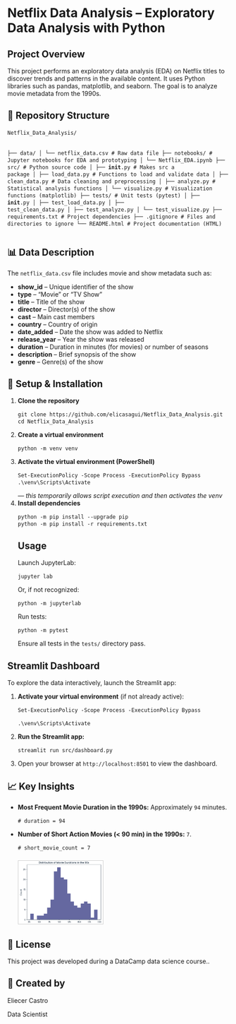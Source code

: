 <!DOCTYPE html>
<html lang="en">
<body>

  <h1>Netflix Data Analysis – Exploratory Data Analysis with Python</h1>

  <h2>Project Overview</h2>
  <p>
    This project performs an exploratory data analysis (EDA) on Netflix titles to discover trends and patterns in the available content. It uses Python libraries such as pandas, matplotlib, and seaborn. The goal is to analyze movie metadata from the 1990s.
  </p>

  <h2>📁 Repository Structure</h2>
  <pre><code>Netflix_Data_Analysis/

├── data/
│   └── netflix_data.csv        # Raw data file
├── notebooks/                  # Jupyter notebooks for EDA and prototyping
│   └── Netflix_EDA.ipynb
├── src/                        # Python source code
│   ├── __init__.py             # Makes src a package
│   ├── load_data.py            # Functions to load and validate data
│   ├── clean_data.py           # Data cleaning and preprocessing
│   ├── analyze.py              # Statistical analysis functions
│   └── visualize.py            # Visualization functions (matplotlib)
├── tests/                      # Unit tests (pytest)
│   ├── __init__.py
│   ├── test_load_data.py
│   ├── test_clean_data.py
│   ├── test_analyze.py
│   └── test_visualize.py
├── requirements.txt            # Project dependencies
├── .gitignore                  # Files and directories to ignore
└── README.html                 # Project documentation (HTML)
</code></pre>

  <h2>📊 Data Description</h2>
  <p>The <code>netflix_data.csv</code> file includes movie and show metadata such as:</p>
  <ul>
    <li><strong>show_id</strong> – Unique identifier of the show</li>
    <li><strong>type</strong> – “Movie” or “TV Show”</li>
    <li><strong>title</strong> – Title of the show</li>
    <li><strong>director</strong> – Director(s) of the show</li>
    <li><strong>cast</strong> – Main cast members</li>
    <li><strong>country</strong> – Country of origin</li>
    <li><strong>date_added</strong> – Date the show was added to Netflix</li>
    <li><strong>release_year</strong> – Year the show was released</li>
    <li><strong>duration</strong> – Duration in minutes (for movies) or number of seasons</li>
    <li><strong>description</strong> – Brief synopsis of the show</li>
    <li><strong>genre</strong> – Genre(s) of the show</li>
  </ul>

  <h2>🔧 Setup &amp; Installation</h2>
  <ol>
    <li>
      <strong>Clone the repository</strong><br>
      <pre><code>git clone https://github.com/elicasagui/Netflix_Data_Analysis.git
cd Netflix_Data_Analysis</code></pre>
    </li>
    <li>
      <strong>Create a virtual environment</strong><br>
      <pre><code>python -m venv venv</code></pre>
    </li>
    <li>
      <strong>Activate the virtual environment (PowerShell)</strong><br>
      <pre><code>Set-ExecutionPolicy -Scope Process -ExecutionPolicy Bypass
.\venv\Scripts\Activate</code></pre>
      <em>— this temporarily allows script execution and then activates the venv</em>
    </li>
    <li>
      <strong>Install dependencies</strong><br>
      <pre><code>python -m pip install --upgrade pip
python -m pip install -r requirements.txt</code></pre>
    </li>
 
  <h2>Usage</h2>
  <p>Launch JupyterLab:</p>
  <pre><code>jupyter lab</code></pre>
  <p>Or, if not recognized:</p>
  <pre><code>python -m jupyterlab</code></pre>
  <p>Run tests:</p>
  <pre><code>python -m pytest</code></pre>
  <p>Ensure all tests in the <code>tests/</code> directory pass.</p>
</body>
</html>
  </ol>
  </ol>
<h2>Streamlit Dashboard</h2>
<p>To explore the data interactively, launch the Streamlit app:</p>
<ol class="steps">
  <li><strong>Activate your virtual environment</strong> (if not already active):<br>
    <pre><code>Set-ExecutionPolicy -Scope Process -ExecutionPolicy Bypass</code></pre>
    <pre><code>.\venv\Scripts\Activate</code></pre>
  </li>
  <li><strong>Run the Streamlit app:</strong><br>
    <pre><code>streamlit run src/dashboard.py</code></pre>
  </li>
  <li>Open your browser at <code>http://localhost:8501</code> to view the dashboard.</li>
</ol>
  <h2>📈 Key Insights</h2>
  <ul>   
  <li>
    <strong>Most Frequent Movie Duration in the 1990s:</strong>  
    Approximately <code>94</code> minutes.<br>
    <pre><code># duration = 94</code></pre>
  </li>
  <li>
    <strong>Number of Short Action Movies (&lt; 90 min) in the 1990s:</strong>  
    <code>7</code>.<br>
    <pre><code># short_movie_count = 7</code></pre>
    <img 
      src="notebooks/images/netflix _movies_duration.png" 
      alt="Distribution of Movie Durations" 
      style="max-width:40%; height:auto; border:1px solid #ccc; margin-top:0.5em;"
    />
  </li>
</ul>

  <h2>📄 License</h2>
  <p>This project was developed during a DataCamp data science course..</p>
  
<h2>📄 Created by </h2>
<p>Eliecer Castro</p>
<p>Data Scientist<p>

</body>
</html>



